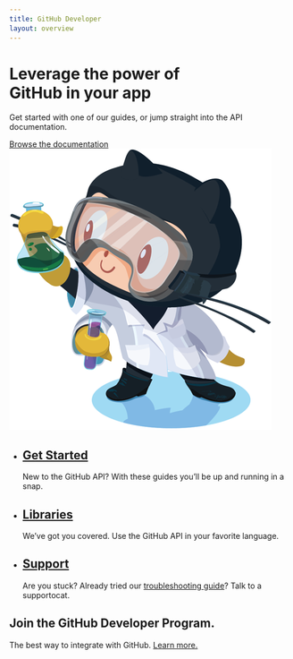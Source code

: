 ```yaml
---
title: GitHub Developer
layout: overview
---
```


<div class="wrapper feature">
	<h1>Leverage the power of<br />
GitHub in your app</h1>
	<p class="intro">Get started with one of our guides, or jump straight into the API documentation.</p>
	<a href="/v3/" class="button">Browse the documentation</a>
	<img src="/shared/images/labtocat.png" class="labtocat" alt="The Labtocat" />
</div>

<div class="full-width-divider">
	<ul class="wrapper highlights">
		<li class="highlight-module">
			<a href="/guides/"><span class="mega-octicon octicon-file-text"></span></a>
			<h2><a href="/guides/">Get Started</a></h2>
			<p>New to the GitHub API? With these guides you’ll be up and running in a snap.</p>
		</li>
		<li class="highlight-module">
			<a href="/libraries/"><span class="mega-octicon octicon-code"></span></a>
			<h2><a href="/libraries/">Libraries</a></h2>
			<p>We’ve got you covered. Use the GitHub API in your favorite language.</p>
		</li>
		<li class="highlight-module">
			<a href="http://github.com/contact"><span class="mega-octicon octicon-mail-read"></span></a>
			<h2><a href="http://github.com/contact">Support</a></h2>
			<p>Are you stuck? Already tried our <a href="/v3/troubleshooting/">troubleshooting guide</a>? Talk to a supportocat.</p>
		</li>
	</ul>
</div>

<div class="full-width dev-program-callout">
  <div class="wrapper">
    <h2>Join the GitHub Developer Program.</h2>
    <p>The best way to integrate with GitHub. <a href="/program/">Learn more.</a></p>
  </div>
</div>

